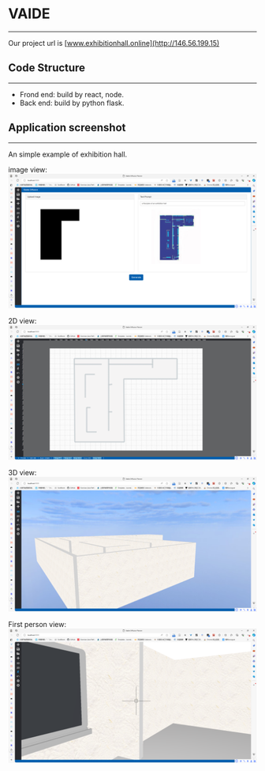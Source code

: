 # VAIDE

---

Our project url is [www.exhibitionhall.online](http://146.56.199.15)

## Code Structure

---
- Frond end: build by react, node.
- Back end: build by python flask.

## Application screenshot

---
An simple example of exhibition hall.

image view:
![示例图片](screenshot/Snipaste_2024-06-10_00-25-21.png)

2D view:
![示例图片](screenshot/Snipaste_2024-06-10_00-14-04.png)

3D view:
![示例图片](screenshot/Snipaste_2024-06-10_00-15-37.png)

First person view:
![示例图片](screenshot/Snipaste_2024-06-10_00-16-55.png)

